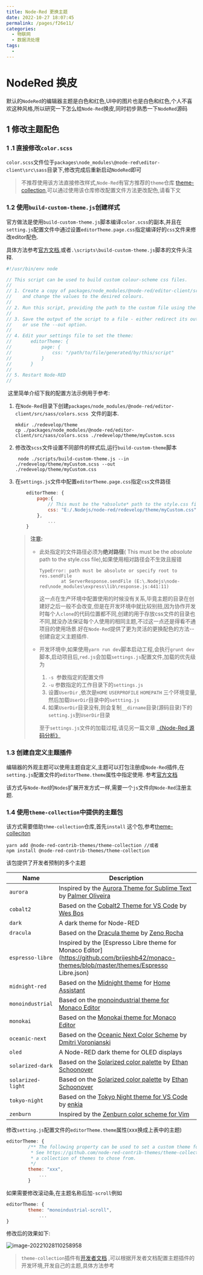 ```yaml
---
title: Node-Red 更换主题
date: 2022-10-27 18:07:45
permalink: /pages/f26e11/
categories:
  - 物联网
  - 数据流处理
tags:
  - 
---
```


# NodeRed 换皮

​	默认的`NodeRed`的编辑器主题是白色和红色,UI中的图片也是白色和红色,个人不喜欢这种风格,所以研究一下怎么给`Node-Red`换皮,同时初步熟悉一下`NodeRed`源码

## 1 修改主题配色

### 1 .1 直接修改`color.scss`

`color.scss`文件位于`packages\node_modules\@node-red\editor-client\src\sass`目录下,修改完成后重新启动`NodeRed`即可

> 不推荐使用该方法直接修改样式,`Node-Red`有官方推荐的`theme`仓库 [theme-collection](),可以通过使用该仓库修改配置文件方法更改配色,请看下文

### 1.2 使用`build-custom-theme.js`创建样式

​	官方做法是使用`build-custom-theme.js`脚本编译`color.scss`的副本,并且在`setting.js`配置文件中通过设置`editorTheme.page.css`指定编译好的`css`文件来修改editor配色.

具体方法参考[官方文档](https://nodered.org/docs/api/ui/themes/),或者`.\scripts\build-custom-theme.js`脚本的文件头注释.

```javascript
#!/usr/bin/env node

// This script can be used to build custom colour-scheme css files.
//
// 1. Create a copy of packages/node_modules/@node-red/editor-client/src/sass/colors.scss
//    and change the values to the desired colours.
//
// 2. Run this script, providing the path to the custom file using the --in option
//
// 3. Save the output of the script to a file - either redirect its output,
//    or use the --out option.
//
// 4. Edit your settings file to set the theme:
//       editorTheme: {
//           page: {
//               css: "/path/to/file/generated/by/this/script"
//           }
//       }
//
// 5. Restart Node-RED
//
```

​	这里简单介绍下我的配置方法示例用于参考:

1. 在`Node-Red`目录下创建`packages/node_modules/@node-red/editor-client/src/sass/colors.scss `文件的副本.

   ```shell
   mkdir ./redevelop/theme
   cp ./packages/node_modules/@node-red/editor-client/src/sass/colors.scss ./redevelop/theme/myCustom.scss
   ```

2. 修改改`scss`文件设置不同部件的样式后,运行`build-custom-theme`脚本

   ```shell
    node ./scripts/build-custom-theme.js --in ./redevelop/theme/myCustom.scss --out ./redevelop/theme/myCustom.css
   ```

3. 在`settings.js`文件中配置`editorTheme.page.css`指定`css`文件路径

   ```javascript
       editorTheme: {
           page:{
               // This must be the *absolute* path to the style.css file
               css: "E:/.Nodejs/node-red/redevelop/theme/myCustom.css"
           },
               ...
       }
   ```

   

   > **注意:**
   >
   > * 此处指定的文件路径必须为**绝对路径**( This must be the *absolute* path to the style.css file),如果使用相对路径会不生效且报错
   >
   >   ```
   >   TypeError: path must be absolute or specify root to res.sendFile
   >           at ServerResponse.sendFile (E:\.Nodejs\node-red\node_modules\express\lib\response.js:441:11)
   >   ```
   >
   >   这一点在生产环境中配置使用的时候没有关系,毕竟主题的目录在创建好之后一般不会改变,但是在开发环境中就比较别扭,因为协作开发时每个人`clone`的代码位置都不同,创建的用于存放css文件的目录也不同,就没办法保证每个人使用的相同主题,不过这一点还是得看不通项目的使用场景.好在`Node-Red`提供了更为灵活的更换配色的方法--创建自定义主题插件.
   >
   > * 开发环境中,如果使用`yarn run dev`脚本启动工程,会执行`grunt dev`脚本,启动项目后,`red.js`会加载`settings.js`配置文件,加载的优先级为
   >
   >   1. `-s `参数指定的配置文件
   >   2. `-u` 参数指定的工作目录下的`settings.js`
   >   3. 设置`UserDir` ,依次是`HOME` `USERPROFILE` `HOMEPATH` 三个环境变量,然后加载`UserDir`目录中的`settting.js`
   >   4. 如果`UserDir`目录没有,则会复制`__dirname`目录(源码目录)下的`setting.js`到`UserDir`目录
   >
   >   至于`settings.js`文件的加载过程,请见另一篇文章 [《Node-Red 源码分析》]()



### 1.3  创建自定义主题插件

​	编辑器的外观主题可以使用主题自定义,主题可以打包注册成`Node-Red`插件,在`setting.js`配置文件的`editorTheme.theme`属性中指定使用. 参考[官方文档](https://nodered.org/docs/api/ui/themes/)

该方式与`Node-Red`的`Nodes`扩展开发方式一样,需要一个`js`文件向`Node-Red`注册主题.

### 1.4 使用`theme-collection`中提供的主题包

该方式需要借助`thme-collection`仓库,首先`install` 这个包,参考[theme-colleciton](https://github.com/node-red-contrib-themes/theme-collection)

```shell
yarn add @node-red-contrib-themes/theme-collection //或者
npm install @node-red-contrib-themes/theme-collection
```

该包提供了开发者预制的多个主题

| Name              | Description                                                  |
| ----------------- | ------------------------------------------------------------ |
| `aurora`          | Inspired by the [Aurora Theme for Sublime Text](https://github.com/expalmer/aurora-theme/) by [Palmer Oliveira](https://expalmer.com/) |
| `cobalt2`         | Based on the [Cobalt2 Theme for VS Code](https://marketplace.visualstudio.com/items?itemName=wesbos.theme-cobalt2) by [Wes Bos](http://www.wesbos.com/) |
| `dark`            | A dark theme for Node-RED                                    |
| `dracula`         | Based on the [Dracula theme](https://draculatheme.com/) by [Zeno Rocha](https://zenorocha.com/) |
| `espresso-libre`  | Inspired by the [Espresso Libre theme for Monaco Editor](https://github.com/brijeshb42/monaco-themes/blob/master/themes/Espresso Libre.json) |
| `midnight-red`    | Based on the [Midnight theme](https://community.home-assistant.io/t/midnight-theme/28598) for [Home Assistant](https://home-assistant.io/) |
| `monoindustrial`  | Based on the [monoindustrial theme for Monaco Editor](https://github.com/brijeshb42/monaco-themes/blob/master/themes/monoindustrial.json) |
| `monokai`         | Based on the [Monokai theme for Monaco Editor](https://github.com/brijeshb42/monaco-themes/blob/master/themes/Monokai.json) |
| `oceanic-next`    | Based on the [Oceanic Next Color Scheme](https://github.com/voronianski/oceanic-next-color-scheme) by [Dmitri Voronianski](https://github.com/voronianski) |
| `oled`            | A Node-RED dark theme for OLED displays                      |
| `solarized-dark`  | Based on the [Solarized color palette](https://ethanschoonover.com/solarized/) by [Ethan Schoonover](https://ethanschoonover.com/) |
| `solarized-light` | Based on the [Solarized color palette](https://ethanschoonover.com/solarized/) by [Ethan Schoonover](https://ethanschoonover.com/) |
| `tokyo-night`     | Based on the [Tokyo Night theme for VS Code](https://marketplace.visualstudio.com/items?itemName=enkia.tokyo-night) by [enkia](https://github.com/enkia) |
| `zenburn`         | Inspired by the [Zenburn color scheme for Vim](https://github.com/jnurmine/Zenburn) |

修改`setting.js`配置文件的`editorTheme.theme`属性(xxx换成上表中的主题)

```javascript
editorTheme: {
        /** The following property can be used to set a custom theme for the editor.
         * See https://github.com/node-red-contrib-themes/theme-collection for
         * a collection of themes to chose from.
         */
        theme: "xxx",
            ...
        }
```

如果需要修改滚动条,在主题名称后加`-scroll`例如

```javascript
editorTheme: {
        theme: "monoindustrial-scroll",
            ...
}
```

修改后的效果如下:

![image-20221028110258958](http://47.105.133.117:9001/typora/20221028110300.png)

> `theme-collection`插件有[开发者文档](https://github.com/node-red-contrib-themes/theme-collection/blob/master/DEVELOPMENT.md) ,可以根据开发者文档配置主题插件的开发环境,开发自己的主题,具体方法参考

